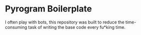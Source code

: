 # Pyrogram Boilerplate

I often play with bots, this repository was built to reduce the time-consuming task of writing the base code every fu*king time. 